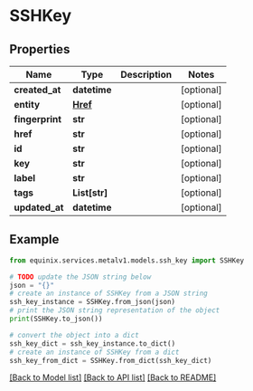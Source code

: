 # SSHKey


## Properties

Name | Type | Description | Notes
------------ | ------------- | ------------- | -------------
**created_at** | **datetime** |  | [optional] 
**entity** | [**Href**](Href.md) |  | [optional] 
**fingerprint** | **str** |  | [optional] 
**href** | **str** |  | [optional] 
**id** | **str** |  | [optional] 
**key** | **str** |  | [optional] 
**label** | **str** |  | [optional] 
**tags** | **List[str]** |  | [optional] 
**updated_at** | **datetime** |  | [optional] 

## Example

```python
from equinix.services.metalv1.models.ssh_key import SSHKey

# TODO update the JSON string below
json = "{}"
# create an instance of SSHKey from a JSON string
ssh_key_instance = SSHKey.from_json(json)
# print the JSON string representation of the object
print(SSHKey.to_json())

# convert the object into a dict
ssh_key_dict = ssh_key_instance.to_dict()
# create an instance of SSHKey from a dict
ssh_key_from_dict = SSHKey.from_dict(ssh_key_dict)
```
[[Back to Model list]](../README.md#documentation-for-models) [[Back to API list]](../README.md#documentation-for-api-endpoints) [[Back to README]](../README.md)



